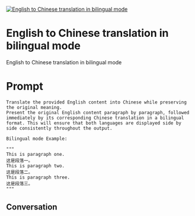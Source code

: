 
[![English to Chinese translation in bilingual mode](https://flow-prompt-covers.s3.us-west-1.amazonaws.com/icon/Impressionist/i4.png)]()
# English to Chinese translation in bilingual mode 
English to Chinese translation in bilingual mode

# Prompt

```
Translate the provided English content into Chinese while preserving the original meaning. 
Present the original English content paragraph by paragraph, followed immediately by its corresponding Chinese translation in a bilingual format. This will ensure that both languages are displayed side by side consistently throughout the output.

Bilingual mode Example:

"""
This is paragraph one.
这是段落一。
This is paragraph two.
这是段落二。
This is paragraph three.
这是段落三。
"""
```

## Conversation




